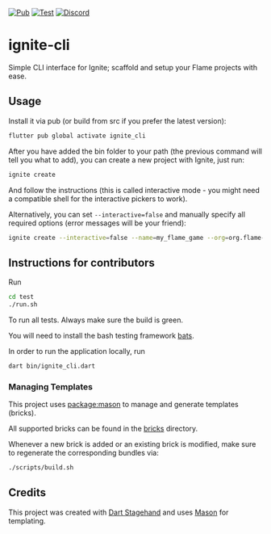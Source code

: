[![Pub](https://img.shields.io/pub/v/ignite_cli.svg?style=popout)](https://pub.dartlang.org/packages/ignite_cli)
[![Test](https://github.com/flame-engine/ignite-cli/workflows/Test/badge.svg)](https://github.com/flame-engine/ignite-cli/actions)
[![Discord](https://img.shields.io/discord/509714518008528896.svg)](https://discord.gg/pxrBmy4)

# ignite-cli

Simple CLI interface for Ignite; scaffold and setup your Flame projects with ease.


## Usage

Install it via pub (or build from src if you prefer the latest version):

```bash
flutter pub global activate ignite_cli
```

After you have added the bin folder to your path (the previous command will tell you what to add),
you can create a new project with Ignite, just run:

```bash
ignite create
```

And follow the instructions (this is called interactive mode - you might need a compatible shell for the interactive pickers to work).

Alternatively, you can set `--interactive=false` and manually specify all required options (error messages will be your friend):

```bash
ignite create --interactive=false --name=my_flame_game --org=org.flame-engine.example --create-folder=true --template=example
```


## Instructions for contributors

Run

```bash
cd test
./run.sh
```

To run all tests. Always make sure the build is green.

You will need to install the bash testing framework [bats](https://bats-core.readthedocs.io/en/stable/installation.html).

In order to run the application locally, run

```bash
dart bin/ignite_cli.dart
```


### Managing Templates

This project uses [package:mason](https://pub.dev/packages/mason) to manage and generate templates (bricks).

All supported bricks can be found in the [bricks](./bricks) directory.

Whenever a new brick is added or an existing brick is modified, make sure to regenerate the corresponding bundles via:

```bash
./scripts/build.sh
```


## Credits

This project was created with [Dart Stagehand](https://github.com/dart-lang/stagehand) and uses [Mason](https://pub.dev/packages/mason) for templating.
